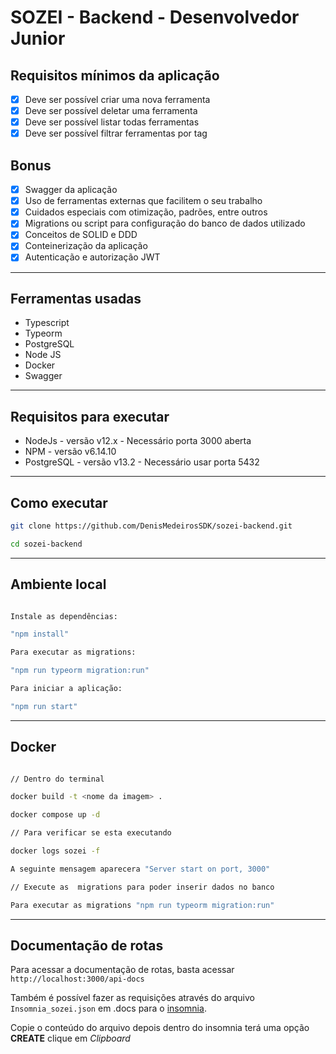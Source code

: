 # SOZEI - Backend - Desenvolvedor Junior

## Requisitos mínimos da aplicação

* [x] Deve ser possível criar uma nova ferramenta
* [x] Deve ser possível deletar uma ferramenta
* [x] Deve ser possível listar todas ferramentas
* [x] Deve ser possível filtrar ferramentas por tag

## Bonus

* [x] Swagger da aplicação
* [x] Uso de ferramentas externas que facilitem o seu trabalho
* [x] Cuidados especiais com otimização, padrões, entre outros
* [x] Migrations ou script para configuração do banco de dados utilizado
* [x] Conceitos de SOLID e DDD
* [x] Conteinerização da aplicação
* [x] Autenticação e autorização JWT

---
## Ferramentas usadas

* Typescript
* Typeorm
* PostgreSQL
* Node JS
* Docker
* Swagger

---
## Requisitos para executar

* NodeJs - versão v12.x - Necessário porta 3000 aberta
* NPM - versão v6.14.10
* PostgreSQL - versão v13.2 - Necessário usar porta 5432

---
## Como executar

```bash
git clone https://github.com/DenisMedeirosSDK/sozei-backend.git

cd sozei-backend
```
---
## Ambiente local

```bash

Instale as dependências:

"npm install"

Para executar as migrations:

"npm run typeorm migration:run"

Para iniciar a aplicação:

"npm run start"

```

---
## Docker

```bash

// Dentro do terminal

docker build -t <nome da imagem> .

docker compose up -d

// Para verificar se esta executando

docker logs sozei -f

A seguinte mensagem aparecera "Server start on port, 3000"

// Execute as  migrations para poder inserir dados no banco

Para executar as migrations "npm run typeorm migration:run"

```
---
## Documentação de rotas

Para acessar a documentação de rotas, basta acessar ``http://localhost:3000/api-docs``

Também é possível fazer as requisições através do arquivo ``Insomnia_sozei.json`` em .docs para o
[insomnia](https://insomnia.rest/).

Copie o conteúdo do arquivo depois dentro do insomnia terá uma opção **CREATE** clique em *Clipboard*



